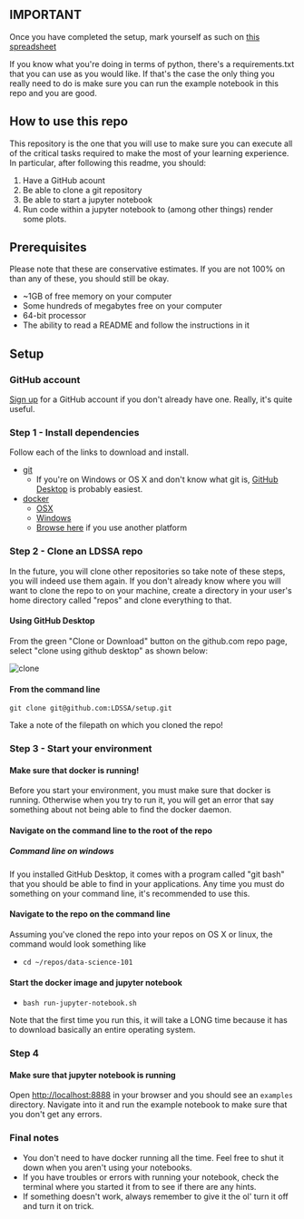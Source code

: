 ## IMPORTANT

Once you have completed the setup, mark yourself as such on [this spreadsheet](https://docs.google.com/spreadsheets/d/1SYn38h_DNzdyrZsDH4y50U32eDMdoi00cNDdn2MHAsE/edit?usp=sharing)

If you know what you're doing in terms of python, there's a requirements.txt that you can
use as you would like. If that's the case the only thing you really need to do is make sure
you can run the example notebook in this repo and you are good.

## How to use this repo

This repository is the one that you will use to make sure you can execute
all of the critical tasks required to make the most of your learning
experience. In particular, after following this readme, you should:

1. Have a GitHub acount
1. Be able to clone a git repository
1. Be able to start a jupyter notebook
1. Run code within a jupyter notebook to (among other things) render some plots.

## Prerequisites

Please note that these are conservative estimates. If you
are not 100% on than any of these, you should still be okay.

- ~1GB of free memory on your computer
- Some hundreds of megabytes free on your computer
- 64-bit processor
- The ability to read a README and follow the instructions in it

## Setup

### GitHub account

[Sign up](https://github.com/join) for a GitHub account if you don't already have one.
Really, it's quite useful.

### Step 1 - Install dependencies

Follow each of the links to download and install.

- [git](https://git-scm.com/)
  - If you're on Windows or OS X and don't know what git is, [GitHub Desktop](https://desktop.github.com/) is probably easiest.
- [docker](https://docs.docker.com/engine/installation/)
  - [OSX](https://store.docker.com/editions/community/docker-ce-desktop-mac)
  - [Windows](https://store.docker.com/editions/community/docker-ce-desktop-windows)
  - [Browse here](https://www.docker.com/community-edition#/download) if you use another platform


### Step 2 - Clone an LDSSA repo

In the future, you will clone other repositories so take note of these
steps, you will indeed use them again. If you don't already know where
you will want to clone the repo to on your machine, create a directory
in your user's home directory called "repos" and clone everything to
that.

#### Using GitHub Desktop

From the green "Clone or Download" button on the github.com repo page,
select "clone using github desktop" as shown below:

![clone](http://i.imgur.com/i8pZmhD.png)

#### From the command line

```
git clone git@github.com:LDSSA/setup.git
```
  
Take a note of the filepath on which you cloned the repo!
  
### Step 3 - Start your environment

#### Make sure that docker is running!

Before you start your environment, you must make sure that docker
is running. Otherwise when you try to run it, you will get an error
that say something about not being able to find the docker daemon.

#### Navigate on the command line to the root of the repo

##### Command line on windows

If you installed GitHub Desktop, it comes with a program called "git bash" that
you should be able to find in your applications. Any time you must do something
on your command line, it's recommended to use this.

#### Navigate to the repo on the command line

Assuming you've cloned the repo into your repos on OS X or linux, the command would look something like

- `cd ~/repos/data-science-101`

#### Start the docker image and jupyter notebook

  - `bash run-jupyter-notebook.sh`
  
Note that the first time you run this, it will take a LONG time because it has to download
basically an entire operating system.
  
### Step 4

#### Make sure that jupyter notebook is running

Open [http://localhost:8888](http://localhost:8888) in your browser and you should see
an `examples` directory. Navigate into it and run the example notebook
to make sure that you don't get any errors.

### Final notes

- You don't need to have docker running all the time. Feel free to shut it down
  when you aren't using your notebooks.
- If you have troubles or errors with running your notebook, check the
  terminal where you started it from to see if there are any hints.
- If something doesn't work, always remember to give it the ol'
  turn it off and turn it on trick.


